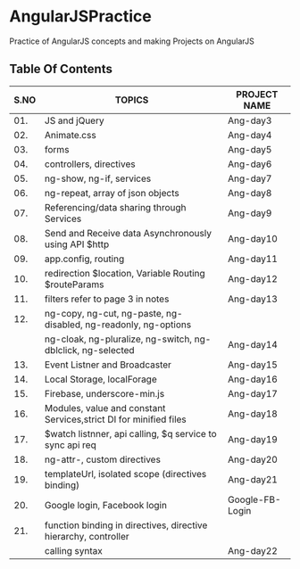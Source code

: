 # AngularJSPractice
Practice of AngularJS concepts and making Projects on AngularJS

## Table Of Contents

|S.NO|        TOPICS                                                        | PROJECT NAME       |
|----|----------------------------------------------------------------------|--------------------|
|01. |     JS and jQuery						                            |    Ang-day3        |
|02. |     Animate.css 						                                |     Ang-day4       |
|03. |     forms							                                |    Ang-day5        |
|04. |     controllers, directives					                        |    Ang-day6        |
|05. |     ng-show, ng-if, services				                            |    Ang-day7        |
|06. |     ng-repeat, array of json objects 			                    |    Ang-day8        |
|07. |     Referencing/data sharing through Services		                |    Ang-day9        |
|08. |     Send and Receive data Asynchronously using API $http             |    Ang-day10       |
|09. |     app.config, routing                                              |    Ang-day11       |
|10. |     redirection $location, Variable Routing $routeParams             |    Ang-day12       |
|11. |     filters refer to page 3 in notes                                 |    Ang-day13       |
|12. |     ng-copy, ng-cut, ng-paste, ng-disabled, ng-readonly, ng-options  |                    |
|    |     ng-cloak, ng-pluralize, ng-switch, ng-dblclick, ng-selected      |  Ang-day14         |
|13. |     Event Listner and Broadcaster                                    |  Ang-day15         |
|14. |     Local Storage, localForage                                       |  Ang-day16         |
|15. |     Firebase, underscore-min.js                                      |  Ang-day17         |
|16. |     Modules, value and constant Services,strict DI for minified files|  Ang-day18         |
|17. |     $watch listnner, api calling, $q service to sync api req         |  Ang-day19         |
|18. |     ng-attr-, custom directives                                      |  Ang-day20         |
|19. |     templateUrl, isolated scope (directives binding)                 |  Ang-day21         |
|20. |     Google login, Facebook login                                     |  Google-FB-Login   |
|21. |     function binding in directives, directive hierarchy, controller  |                    |
|    |     calling syntax                                                   |  Ang-day22         |